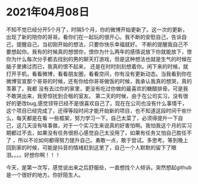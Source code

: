# 2021年04月08日

  不知不觉已经分开5个月了，时隔5个月，你的微博开始更新了。这一次的更新，出现了新的陪你的哥哥。看你们在一起玩的很开心。我不断的安慰自己，告诉自己，提醒自己，当初刚开始的想法，只要你快乐幸福就好。
  不断的提醒我自己不要想起你。我有的时候真的想恨你，恨你为什么两年的感情说放下你就能放下，恨你为什么每次分手都去找别的男的聊天打游戏，但是这种想法也就是生气的时候在脑子里拂过而已，我真的恨不起来，
  还是在时时刻刻想着你。闲下来的时候，就打开手机，看看微博，看看朋友圈，看看空间，你有没有更新动态。当我看到你在微博官宣那个哥哥的时候，还有你给你哥哥做饭的时候，我承认我真的想哭，真的羡慕了，我都
  没有去过你的家里，更没有吃过你做的最喜欢的糖醋排骨。可是我不敢哭出来，我旁惊扰到合租的室友。
  第二天的时候，由于在公司实习，没有很好的更改bug,感觉领导已经不是很喜欢自己了。现在在公司也没有什么事情干，这个项目已经完成了，还得等段时间才能开始新的项目，也不知道这段时间干些什么，每天都是在看
  一些框架，努力学习一下。自己太菜了，必须得提升一下自己，这几天没有啥事做，对于一个实习生来说真的好害怕啊。我怕我这个月的实习期都过不去，如果没有任务很担心感觉自己太没用了，如果有任务又怕自己胜任不了
  ，所以不论如何都得努力提升自己。勇敢一点，敢于尝试。多思考。等到晚上回到家的时候，可能是抖音的情绪赶到这里了，自己一个人默默的留下了眼泪。。。。好想你啊！！！
  
  今天，是第一次写，感觉说出来之后舒服些，一直想找个人倾诉。突然想起github是一个很好的地方。你好陌生人。

